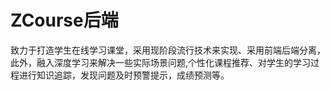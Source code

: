 # ZCourse后端
致力于打造学生在线学习课堂，采用现阶段流行技术来实现、采用前端后端分离，此外，融入深度学习来解决一些实际场景问题,个性化课程推荐、对学生的学习过程进行知识追踪，发现问题及时预警提示，成绩预测等。
